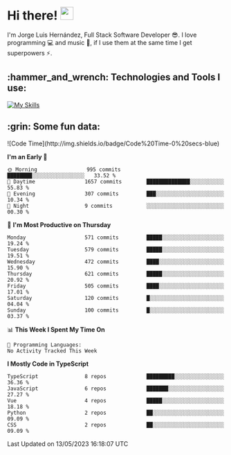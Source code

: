 <h1 align="left">
 <abc>
  <br>Hi there! <img src="https://user-images.githubusercontent.com/42378118/110234147-e3259600-7f4e-11eb-95be-0c4047144dea.gif" width="30"><br>
 </abc>
</h1>

I'm Jorge Luis Hernández, Full Stack Software Developer :sunglasses:. I love programming :computer: and music :musical_score:, if I use them at the same time I get superpowers :zap:. 


<h2 align="left">:hammer_and_wrench: Technologies and Tools I use:</h2>

[![My Skills](https://skillicons.dev/icons?i=js,ts,html,css,py,vue,react,next,nest,postgres,mysql)](https://skillicons.dev)

<h2 align="left">:grin: Some fun data:</h2>
<!--START_SECTION:waka-->
![Code Time](http://img.shields.io/badge/Code%20Time-0%20secs-blue)

**I'm an Early 🐤** 

```text
🌞 Morning                995 commits         ████████░░░░░░░░░░░░░░░░░   33.52 % 
🌆 Daytime                1657 commits        ██████████████░░░░░░░░░░░   55.83 % 
🌃 Evening                307 commits         ███░░░░░░░░░░░░░░░░░░░░░░   10.34 % 
🌙 Night                  9 commits           ░░░░░░░░░░░░░░░░░░░░░░░░░   00.30 % 
```
📅 **I'm Most Productive on Thursday** 

```text
Monday                   571 commits         █████░░░░░░░░░░░░░░░░░░░░   19.24 % 
Tuesday                  579 commits         █████░░░░░░░░░░░░░░░░░░░░   19.51 % 
Wednesday                472 commits         ████░░░░░░░░░░░░░░░░░░░░░   15.90 % 
Thursday                 621 commits         █████░░░░░░░░░░░░░░░░░░░░   20.92 % 
Friday                   505 commits         ████░░░░░░░░░░░░░░░░░░░░░   17.01 % 
Saturday                 120 commits         █░░░░░░░░░░░░░░░░░░░░░░░░   04.04 % 
Sunday                   100 commits         █░░░░░░░░░░░░░░░░░░░░░░░░   03.37 % 
```


📊 **This Week I Spent My Time On** 

```text
💬 Programming Languages: 
No Activity Tracked This Week
```

**I Mostly Code in TypeScript** 

```text
TypeScript               8 repos             █████████░░░░░░░░░░░░░░░░   36.36 % 
JavaScript               6 repos             ███████░░░░░░░░░░░░░░░░░░   27.27 % 
Vue                      4 repos             █████░░░░░░░░░░░░░░░░░░░░   18.18 % 
Python                   2 repos             ██░░░░░░░░░░░░░░░░░░░░░░░   09.09 % 
CSS                      2 repos             ██░░░░░░░░░░░░░░░░░░░░░░░   09.09 % 
```




 Last Updated on 13/05/2023 16:18:07 UTC
<!--END_SECTION:waka-->
